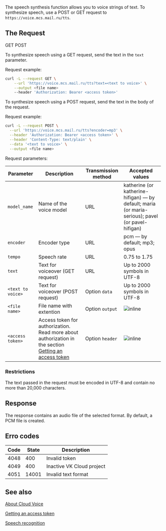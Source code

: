 The speech synthesis function allows you to voice strings of text. To synthesize speech, use a POST or GET request to `https://voice.mcs.mail.ru/tts`.

## The Request

<tabs>
<tablist>
<tab>GET</tab>
<tab>POST</tab>
</tablist>
<tabpanel>

To synthesize speech using a GET request, send the text in the `text` parameter.

Request example:

```bash
curl -L --request GET \
    --url 'https://voice.mcs.mail.ru/tts?text=<text to voice>' \
    --output <file name>
    --header 'Authorization: Bearer <access token>'
```

</tabpanel>
<tabpanel>

To synthesize speech using a POST request, send the text in the body of the request.

Request example:

```bash
curl -L --request POST \
  --url 'https://voice.mcs.mail.ru/tts?encoder=mp3' \
  --header 'Authorization: Bearer <access token>' \
  --header 'Content-Type: text/plain' \
  --data '<text to voice>' \
  --output <file name>
```

</tabpanel>
</tabs>

Request parameters:

| Parameter | Description | Transmission method | Accepted values |
| --- | --- | --- | --- |
| `model_name` | Name of the voice model | URL |katherine (or katherine-hifigan) — by default; maria (or maria-serious); pavel (or pavel-hifigan) |
| `encoder` | Encoder type | URL | pcm — by default; mp3; opus |
| `tempo` | Speech rate | URL | 0.75 to 1.75 |
| `text` | Text for voiceover (GET request)| URL | Up to 2000 symbols in UTF-8 |
| `<text to voice>` | Text for voiceover (POST request) | Option `data`| Up to 2000 symbols in UTF-8|
| `<file name>` | File name with extention | Option `output` | ![](/en/assets/no.svg "inline") |
| `<access token>`| Access token for authorization. Read more about authorization in the section [Getting an access token](../get-voice-token/) | Option `header`| ![](/en/assets/no.svg "inline") |

### Restrictions

The text passed in the request must be encoded in UTF-8 and contain no more than 20,000 characters.

## Response

The response contains an audio file of the selected format. By default, a PCM file is created.

## Erro codes

| Code  | State | Description                   |
| ---- | ------ | -------------------------- |
| 4048 | 400    | Invalid token       |
| 4049 | 400    | Inactive VK Cloud project   |
| 4051 | 14001  | Invalid text format |

## See also

[About Cloud Voice](../../concepts/about)

[Getting an access token](../get-voice-token)

[Speech recognition](../speech-recognition)
